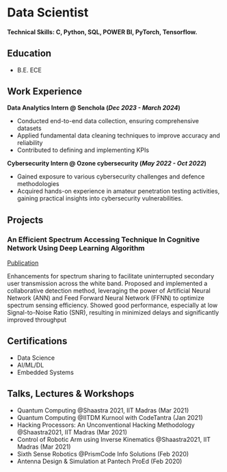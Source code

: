 # Data Scientist

#### Technical Skills: C, Python, SQL, POWER BI, PyTorch, Tensorflow. 

## Education
 - B.E. ECE


## Work Experience
**Data Analytics Intern @ Senchola (_Dec 2023 - March 2024_)**
  - Conducted end-to-end data collection, ensuring comprehensive datasets
  - Applied fundamental data cleaning techniques to improve accuracy and reliability
  - Contributed to defining and implementing KPIs

**Cybersecurity Intern @ Ozone cybersecurity (_May 2022 - Oct 2022_)**
  - Gained exposure to various cybersecurity challenges and defence methodologies
  - Acquired hands-on experience in amateur penetration testing activities, gaining practical insights into cybersecurity vulnerabilities.


## Projects 
### An Efficient Spectrum Accessing Technique In Cognitive Network Using Deep Learning Algorithm

[Publication](https://ijireeice.com/papers/an-efficient-spectrum-accessing-technique-in-cognitive-network-using-deep-learning-algorithm/)

Enhancements for spectrum sharing to facilitate uninterrupted secondary user transmission across the white band. Proposed and implemented a collaborative detection method, leveraging the power of Artificial Neural Network (ANN) and Feed Forward Neural Network (FFNN) to optimize spectrum sensing efficiency. Showed good performance, especially at low Signal-to-Noise Ratio (SNR), resulting in minimized delays and significantly improved throughput 


## Certifications
  - Data Science
  - AI/ML/DL
  - Embedded Systems


## Talks, Lectures & Workshops
  - Quantum Computing @Shaastra 2021, IIT Madras (Mar 2021)
  - Quantum Computing @IITDM Kurnool with CodeTantra (Jan 2021)
  - Hacking Processors: An Unconventional Hacking Methodology @Shaastra2021, IIT Madras (Mar 2021)
  - Control of Robotic Arm using Inverse Kinematics @Shaastra2021, IIT Madras (Mar 2021)
  - Sixth Sense Robotics @PrismCode Info Solutions (Feb 2020)
  - Antenna Design & Simulation at Pantech ProEd (Feb 2020)
